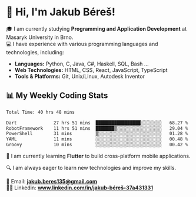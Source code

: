 # 👋 Hi, I'm Jakub Béreš!

🎓 I am currently studying **Programming and Application Development** at Masaryk University in Brno.  
💻 I have experience with various programming languages and technologies, including:  
   - **Languages:** Python, C, Java, C#, Haskell, SQL, Bash ...  
   - **Web Technologies:** HTML, CSS, React, JavaScript, TypeScript  
   - **Tools & Platforms:** Git, Unix/Linux, Autodesk Inventor

## 📊 My Weekly Coding Stats
<!--START_SECTION:waka-->

```txt
Total Time: 40 hrs 48 mins

Dart              27 hrs 51 mins  █████████████████░░░░░░░░   68.27 %
RobotFramework    11 hrs 51 mins  ███████▒░░░░░░░░░░░░░░░░░   29.04 %
PowerShell        31 mins         ▒░░░░░░░░░░░░░░░░░░░░░░░░   01.28 %
YAML              11 mins         ░░░░░░░░░░░░░░░░░░░░░░░░░   00.48 %
Groovy            10 mins         ░░░░░░░░░░░░░░░░░░░░░░░░░   00.42 %
```

<!--END_SECTION:waka-->

🚀 I am currently learning **Flutter** to build cross-platform mobile applications.  

🔍 I am always eager to learn new technologies and improve my skills.  

📩 Email:        **jakub.beres135@gmail.com**  
🧑‍💻 Linkedin:     **www.linkedin.com/in/jakub-béreš-37a431331**


